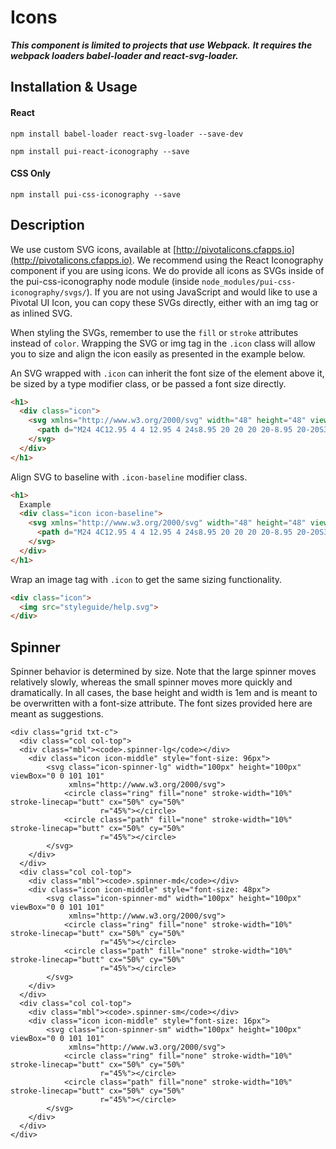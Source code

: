 # Icons

***This component is limited to projects that use Webpack.***
***It requires the webpack loaders babel-loader and react-svg-loader.***

## Installation & Usage

#### React
`npm install babel-loader react-svg-loader --save-dev`

`npm install pui-react-iconography --save`

#### CSS Only
`npm install pui-css-iconography --save`

## Description

We use custom SVG icons, available at [http://pivotalicons.cfapps.io](http://pivotalicons.cfapps.io).
We recommend using the React Iconography component if you are using icons. We do provide all icons as SVGs
inside of the pui-css-iconography node module (inside `node_modules/pui-css-iconography/svgs/`).
If you are not using JavaScript and would like to use a Pivotal UI Icon,
you can copy these SVGs directly, either with an img tag or as inlined SVG.

When styling the SVGs, remember to use the `fill` or `stroke` attributes instead of `color`.
Wrapping the SVG or img tag in the `.icon` class will allow you to size and align the icon easily as presented in the
example below.

An SVG wrapped with `.icon` can inherit the font size of the element above it, be sized by a type modifier class, or be passed a font size directly.

```html
<h1>
  <div class="icon">
    <svg xmlns="http://www.w3.org/2000/svg" width="48" height="48" viewBox="0 0 48 48">
      <path d="M24 4C12.95 4 4 12.95 4 24s8.95 20 20 20 20-8.95 20-20S35.05 4 24 4zm2 34h-4v-4h4v4zm4.13-15.49l-1.79 1.84C26.9 25.79 26 27 26 30h-4v-1c0-2.21.9-4.21 2.34-5.66l2.49-2.52C27.55 20.1 28 19.1 28 18c0-2.21-1.79-4-4-4s-4 1.79-4 4h-4c0-4.42 3.58-8 8-8s8 3.58 8 8c0 1.76-.71 3.35-1.87 4.51z"/>
    </svg>
  </div>
</h1>

```

Align SVG to baseline with `.icon-baseline` modifier class.

```html
<h1>
  Example
  <div class="icon icon-baseline">
    <svg xmlns="http://www.w3.org/2000/svg" width="48" height="48" viewBox="0 0 48 48">
      <path d="M24 4C12.95 4 4 12.95 4 24s8.95 20 20 20 20-8.95 20-20S35.05 4 24 4zm2 34h-4v-4h4v4zm4.13-15.49l-1.79 1.84C26.9 25.79 26 27 26 30h-4v-1c0-2.21.9-4.21 2.34-5.66l2.49-2.52C27.55 20.1 28 19.1 28 18c0-2.21-1.79-4-4-4s-4 1.79-4 4h-4c0-4.42 3.58-8 8-8s8 3.58 8 8c0 1.76-.71 3.35-1.87 4.51z"/>
    </svg>
  </div>
</h1>
```

Wrap an image tag with `.icon` to get the same sizing functionality.

```html
<div class="icon">
  <img src="styleguide/help.svg">
</div>
```

## Spinner

Spinner behavior is determined by size. Note that the large spinner moves relatively slowly, whereas the small spinner
moves more quickly and dramatically.  In all cases, the base height and width is 1em
and is meant to be overwritten with a font-size attribute. The font sizes provided here are meant as suggestions.

```html_example
<div class="grid txt-c">
  <div class="col col-top">
  <div class="mbl"><code>.spinner-lg</code></div>
    <div class="icon icon-middle" style="font-size: 96px">
        <svg class="icon-spinner-lg" width="100px" height="100px" viewBox="0 0 101 101"
             xmlns="http://www.w3.org/2000/svg">
            <circle class="ring" fill="none" stroke-width="10%" stroke-linecap="butt" cx="50%" cy="50%"
                    r="45%"></circle>
            <circle class="path" fill="none" stroke-width="10%" stroke-linecap="butt" cx="50%" cy="50%"
                    r="45%"></circle>
        </svg>
    </div>
  </div>
  <div class="col col-top">
    <div class="mbl"><code>.spinner-md</code></div>
    <div class="icon icon-middle" style="font-size: 48px">
        <svg class="icon-spinner-md" width="100px" height="100px" viewBox="0 0 101 101"
             xmlns="http://www.w3.org/2000/svg">
            <circle class="ring" fill="none" stroke-width="10%" stroke-linecap="butt" cx="50%" cy="50%"
                    r="45%"></circle>
            <circle class="path" fill="none" stroke-width="10%" stroke-linecap="butt" cx="50%" cy="50%"
                    r="45%"></circle>
        </svg>
    </div>
  </div>
  <div class="col col-top">
    <div class="mbl"><code>.spinner-sm</code></div>
    <div class="icon icon-middle" style="font-size: 16px">
        <svg class="icon-spinner-sm" width="100px" height="100px" viewBox="0 0 101 101"
             xmlns="http://www.w3.org/2000/svg">
            <circle class="ring" fill="none" stroke-width="10%" stroke-linecap="butt" cx="50%" cy="50%"
                    r="45%"></circle>
            <circle class="path" fill="none" stroke-width="10%" stroke-linecap="butt" cx="50%" cy="50%"
                    r="45%"></circle>
        </svg>
    </div>
  </div>
</div>
```